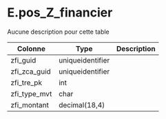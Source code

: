 # E.pos_Z_financier

Aucune description pour cette table

Colonne|Type|Description
---|---|---
zfi_guid|uniqueidentifier|
zfi_zca_guid|uniqueidentifier|
zfi_tre_pk|int|
zfi_type_mvt|char|
zfi_montant|decimal(18,4)|
